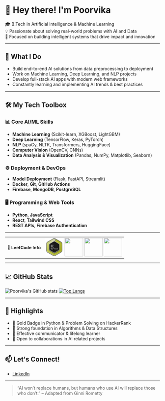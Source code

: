 # 👋 Hey there! I'm Poorvika

🎓 B.Tech in Artificial Intelligence & Machine Learning  
💡 Passionate about solving real-world problems with AI and Data  
🚀 Focused on building intelligent systems that drive impact and innovation

---

## 🧠 What I Do
- Build end-to-end AI solutions from data preprocessing to deployment
- Work on Machine Learning, Deep Learning, and NLP projects
- Develop full-stack AI apps with modern web frameworks
- Constantly learning and implementing AI trends & best practices

---

## 🛠️ My Tech Toolbox

### 📊 Core AI/ML Skills
- **Machine Learning** (Scikit-learn, XGBoost, LightGBM)
- **Deep Learning** (TensorFlow, Keras, PyTorch)
- **NLP** (spaCy, NLTK, Transformers, HuggingFace)
- **Computer Vision** (OpenCV, CNNs)
- **Data Analysis & Visualization** (Pandas, NumPy, Matplotlib, Seaborn)

### ⚙️ Deployment & DevOps
- **Model Deployment** (Flask, FastAPI, Streamlit)
- **Docker**, **Git**, **GitHub Actions**
- **Firebase**, **MongoDB**, **PostgreSQL**

### 🖥️ Programming & Web Tools
- **Python**, **JavaScript**
- **React**, **Tailwind CSS**
- **REST APIs**, **Firebase Authentication**

---

<table>
  <tr>
    <td><strong>🧠 LeetCode Info</strong></td>
    <td>
      <img src="https://github.com/poorvika5102/poorvika5102/blob/main/dcc-2025-5.png" width="60" height="60" />
      <img src="https://github.com/your-username/your-repo/blob/main/path/to/image2.png?raw=true" width="60" height="60" />
      <img src="https://github.com/your-username/your-repo/blob/main/path/to/image3.png?raw=true" width="60" height="60" />
      <img src="https://github.com/your-username/your-repo/blob/main/path/to/image4.png?raw=true" width="60" height="60" />
    </td>
  </tr>
</table>


---

## 📈 GitHub Stats
![Poorvika's GitHub stats](https://github-readme-stats.vercel.app/api?username=poorvika5102&show_icons=true&theme=gruvbox)
[![Top Langs](https://github-readme-stats.vercel.app/api/top-langs/?username=poorvika5102&layout=compact&theme=gruvbox)](https://github.com/poorvika5102)

---


## 🌟 Highlights
- 🏅 Gold Badge in Python & Problem Solving on HackerRank  
- 🧩 Strong foundation in Algorithms & Data Structures 
- 💬 Effective communicator & lifelong learner  
- 🤝 Open to collaborations in AI related projects

---

## 📫 Let's Connect!
- [LinkedIn](https://www.linkedin.com/in/poorvikaac)


---

> “AI won’t replace humans, but humans who use AI will replace those who don’t.” – Adapted from Ginni Rometty

